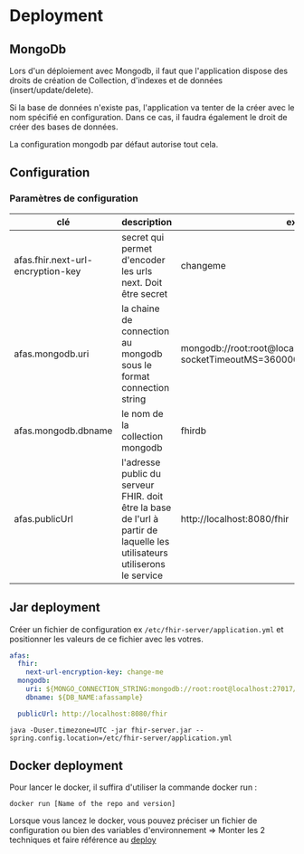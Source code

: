 # Deployment

## MongoDb

Lors d'un déploiement avec Mongodb, il faut que l'application dispose des droits de création de Collection, d'indexes et
de données (insert/update/delete).

Si la base de données n'existe pas, l'application va tenter de la créer avec le nom spécifié en configuration. Dans ce
cas, il faudra également le droit de créer des bases de données.

La configuration mongodb par défaut autorise tout cela.

## Configuration

### Paramètres de configuration


| clé                               | description                                                                                                               | exemple                                                                             |
|-----------------------------------|---------------------------------------------------------------------------------------------------------------------------|-------------------------------------------------------------------------------------|
| afas.fhir.next-url-encryption-key | secret qui permet d'encoder les urls next. Doit être secret                                                               | changeme                                                                            |
| afas.mongodb.uri                  | la chaine de connection au mongodb sous le format connection string                                                       | mongodb://root:root@localhost:27017/?socketTimeoutMS=360000&connectTimeoutMS=360000 |
| afas.mongodb.dbname               | le nom de la collection mongodb                                                                                           | fhirdb                                                                              |
| afas.publicUrl                    | l'adresse public du serveur FHIR. doit être la base de l'url à partir de laquelle les utilisateurs utiliserons le service | http://localhost:8080/fhir                                                          |


## Jar deployment

Créer un fichier de configuration ex `/etc/fhir-server/application.yml` et positionner les valeurs de ce fichier avec les votres.

```yaml
afas:
  fhir:
    next-url-encryption-key: change-me
  mongodb:
    uri: ${MONGO_CONNECTION_STRING:mongodb://root:root@localhost:27017/?socketTimeoutMS=360000&connectTimeoutMS=360000}
    dbname: ${DB_NAME:afassample}

  publicUrl: http://localhost:8080/fhir
```

`java -Duser.timezone=UTC -jar fhir-server.jar --spring.config.location=/etc/fhir-server/application.yml`

## Docker deployment

Pour lancer le docker, il suffira d'utiliser la commande docker run :

`docker run [Name of the repo and version]`

Lorsque vous lancez le docker, vous pouvez préciser un fichier de configuration ou bien des variables d'environnement =>
Monter les 2 techniques et faire référence au [deploy](deploy.md)

